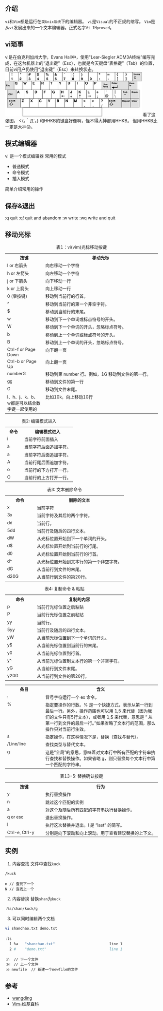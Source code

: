 ## 介绍
`vi`和`Vim`都是运行在`类Unix系统`下的编辑器。
`vi`是`Visual`的不正规的缩写。
`Vim`是从`vi`发展出来的一个文本编辑器。正式名字`Vi IMproved`。

## vi琐事
vi是在伯克利加州大学，Evans Hall中，使用"Lear-Siegler ADM3A终端”编写完成，在这台机器上的“退出键”（Esc），也就是今天键盘“表格键”（Tab）的位置，目前vi用户仍使用“退出键”（Esc）来转换状态。
![](https://raw.githubusercontent.com/kuckboy1994/Blog/master/images/vi&vim/asm3aKeyboard.png)
看了这张图，ヾ(｡｀Д´｡) 和HHKB的键盘好像啊，怪不得大神都用HHKB。
但用HHKB比一定是大神☹。

## 模式编辑器
vi 是一个模式编辑器
常用的模式
- 普通模式
- 命令模式
- 插入模式

简单介绍常用的操作

## 保存&退出
:q quit
:q! quit and abandom
:w write
:wq write and quit

## 移动光标
<table class="multi">
<caption class="cap">表1：vi(vim)光标移动按键</caption>
<tr>
<th class="title" width="25%">按键</th>
<th class="title" width="75%">移动光标</th>
</tr>
<tr>
<td valign="top">l or 右箭头</td>
<td valign="top">向右移动一个字符</td>
</tr>
<tr>
<td valign="top">h or 左箭头</td>
<td valign="top">向左移动一个字符</td>
</tr>
<tr>
<td valign="top">j or 下箭头</td>
<td valign="top">向下移动一行</td>
</tr>
<tr>
<td valign="top">k or 上箭头</td>
<td valign="top">向上移动一行</td>
</tr>
<tr>
<td valign="top">0 (零按键) </td>
<td valign="top">移动到当前行的行首。</td>
</tr>
<tr>
<td valign="top">^</td>
<td valign="top">移动到当前行的第一个非空字符。</td>
</tr>
<tr>
<td valign="top">$</td>
<td valign="top">移动到当前行的末尾。</td>
</tr>
<tr>
<td valign="top">w</td>
<td valign="top">移动到下一个单词或标点符号的开头。</td>
</tr>
<tr>
<td valign="top">W</td>
<td valign="top">移动到下一个单词的开头，忽略标点符号。</td>
</tr>
<tr>
<td valign="top">b</td>
<td valign="top">移动到上一个单词或标点符号的开头。</td>
</tr>
<tr>
<td valign="top">B</td>
<td valign="top">移动到上一个单词的开头，忽略标点符号。</td>
</tr>
<tr>
<td valign="top">Ctrl-f or Page Down </td>
<td valign="top">向下翻一页</td>
</tr>
<tr>
<td valign="top">Ctrl-b or Page Up </td>
<td valign="top">向上翻一页</td>
</tr>
<tr>
<td valign="top">numberG</td>
<td valign="top">移动到第 number 行。例如，1G 移动到文件的第一行。</td>
</tr>
<tr>
<td valign="top">gg</td>
<td valign="top">移动到文件的第一行</td>
</tr>
<tr>
<td valign="top">G</td>
<td valign="top">移动到文件末尾。</td>
</tr>
<tr>
<td valign="top">l、h、j、k、b、w都是可以结合数字键一起使用的</td>
<td valign="top">比如10k，向上移动10行</td>
</tr>
</table>



<table class="multi">
<caption class="cap">表2: 编辑模式进入</caption>
<tr>
<th class="title" width="25%">命令</th>
<th class="title" width="75%">编辑模式进入</th>
</tr>
<tr>
<td valign="top">i</td>
<td valign="top">当前字符前面插入</td>
</tr>
<tr>
<td valign="top">a</td>
<td valign="top">当前字符后面追加字符。</td>
</tr>
<tr>
<td valign="top">a</td>
<td valign="top">当前字符后面追加字符。</td>
</tr>
<tr>
<td valign="top">A</td>
<td valign="top">当前行尾后面追加字符。</td>
</tr>
<tr>
<td valign="top">o</td>
<td valign="top">当前行的下方打开一行。</td>
</tr>
<tr>
<td valign="top">O</td>
<td valign="top">当前行的上方打开一行。</td>
</tr>
</table>



<table class="multi">
<caption class="cap">表3: 文本删除命令</caption>
<tr>
<th class="title" width="25%">命令</th>
<th class="title" width="75%">删除的文本</th>
</tr>
<tr>
<td valign="top">x</td>
<td valign="top">当前字符</td>
</tr>
<tr>
<td valign="top">3x</td>
<td valign="top">当前字符及其后的两个字符。</td>
</tr>
<tr>
<td valign="top">dd</td>
<td valign="top">当前行。</td>
</tr>
<tr>
<td valign="top">5dd</td>
<td valign="top">当前行及随后的四行文本。</td>
</tr>
<tr>
<td valign="top">dW</td>
<td valign="top">从光标位置开始到下一个单词的开头。</td>
</tr>
<tr>
<td valign="top">d$</td>
<td valign="top">从光标位置开始到当前行的行尾。</td>
</tr>
<tr>
<td valign="top">d0</td>
<td valign="top">从光标位置开始到当前行的行首。</td>
</tr>
<tr>
<td valign="top">d^</td>
<td valign="top">从光标位置开始到文本行的第一个非空字符。</td>
</tr>
<tr>
<td valign="top">dG</td>
<td valign="top">从当前行到文件的末尾。</td>
</tr>
<tr>
<td valign="top">d20G</td>
<td valign="top">从当前行到文件的第20行。</td>
</tr>
</table>


<table class="multi">
<caption class="cap">表4: 复制命令 & 粘贴</caption>
<tr>
<th class="title" width="25%">命令</th>
<th class="title" width="75%">复制的内容</th>
</tr>
<tr>
<td valign="top">p</td>
<td valign="top">当前行光标位置之后粘贴</td>
</tr>
<td valign="top">P</td>
<td valign="top">当前行光标位置之前粘贴</td>
</tr>
<tr>
<td valign="top">yy</td>
<td valign="top">当前行。</td>
</tr>
<tr>
<td valign="top">5yy</td>
<td valign="top">当前行及随后的四行文本。</td>
</tr>
<tr>
<td valign="top">yW</td>
<td valign="top">从当前光标位置到下一个单词的开头。</td>
</tr>
<tr>
<td valign="top">y$</td>
<td valign="top">从当前光标位置到当前行的末尾。</td>
</tr>
<tr>
<td valign="top">y0</td>
<td valign="top">从当前光标位置到行首。</td>
</tr>
<tr>
<td valign="top">y^</td>
<td valign="top">从当前光标位置到文本行的第一个非空字符。</td>
</tr>
<tr>
<td valign="top">yG</td>
<td valign="top">从当前行到文件末尾。</td>
</tr>
<tr>
<td valign="top">y20G</td>
<td valign="top">从当前行到文件的第20行。</td>
</tr>
</table>




<table class="multi">
<tr>
<th class="title" width="25%">条目</th>
<th class="title" width="75%">含义</th>
</tr>
<tr>
<td valign="top">:</td>
<td valign="top">冒号字符运行一个 ex 命令。</td>
</tr>
<tr>
<td valign="top">%</td>
<td valign="top">指定要操作的行数。% 是一个快捷方式，表示从第一行到最后一行。另外，操作范围也可以用 1,5 来代替（因为我们的文件只有5行文本），或者用 1,$ 来代替，意思是 “ 从第一行到文件的最后一行。”如果省略了文本行的范围，那么操作只对当前行生效。</td>
</tr>
<tr>
<td valign="top">s</td>
<td valign="top">指定操作。在这种情况下是，替换（查找与替代）。</td>
</tr>
<tr>
<td valign="top">/Line/line</td>
<td valign="top">查找类型与替代文本。</td>
</tr>
<tr>
<td valign="top">g</td>
<td valign="top">这是“全局”的意思，意味着对文本行中所有匹配的字符串执行查找和替换操作。如果省略 g，则只替换每个文本行中第一个匹配的字符串。</td>
</tr>
</table>




<table class="multi">
<caption class="cap">表13-5: 替换确认按键</caption>
<tr>
<th class="title" width="25%">按键</th>
<th class="title" width="75%">行为</th>
</tr>
<tr>
<td valign="top">y</td>
<td valign="top">执行替换操作</td>
</tr>
<tr>
<td valign="top">n</td>
<td valign="top">跳过这个匹配的实例</td>
</tr>
<tr>
<td valign="top">a</td>
<td valign="top">对这个及随后所有匹配的字符串执行替换操作。</td>
</tr>
<tr>
<td valign="top">q or esc</td>
<td valign="top">退出替换操作。</td>
</tr>
<tr>
<td valign="top">l</td>
<td valign="top">执行这次替换并退出。l 是 “last” 的简写。</td>
</tr>
<tr>
<td valign="top">Ctrl-e, Ctrl-y</td>
<td valign="top">分别是向下滚动和向上滚动。用于查看建议替换的上下文。</td>
</tr>
</table>

## 实例
1. 内容查找
文件中查找`kuck`
```bash
/kuck

n // 查找下一个
N // 查找上一个
```
2. 内容替换
替换`shan`为`kuck`
```bash
:%s/shan/kuck/g
```

3. 可以同时编辑两个文档
```bash
vi shanchao.txt demo.txt

:ls
  1 %a   "shanchao.txt"                         line 1
  2 #    "demo.txt"                             line 1

:n  // 下一个文件
:N  // 上一个文件
:e newfile  // 新建一个newfile的文件
```

## 参考
- [wangding](https://github.com/wangding/git-demo/blob/master/03vi.md)
- [Vim-维基百科](https://zh.wikipedia.org/wiki/Vim)